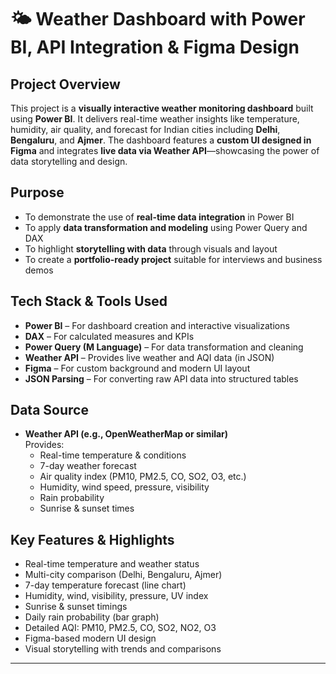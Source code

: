 # 🌤️ Weather Dashboard with Power BI, API Integration & Figma Design

## Project Overview

This project is a **visually interactive weather monitoring dashboard** built using **Power BI**. It delivers real-time weather insights like temperature, humidity, air quality, and forecast for Indian cities including **Delhi**, **Bengaluru**, and **Ajmer**. The dashboard features a **custom UI designed in Figma** and integrates **live data via Weather API**—showcasing the power of data storytelling and design.



## Purpose

- To demonstrate the use of **real-time data integration** in Power BI  
- To apply **data transformation and modeling** using Power Query and DAX  
- To highlight **storytelling with data** through visuals and layout  
- To create a **portfolio-ready project** suitable for interviews and business demos  



## Tech Stack & Tools Used

- **Power BI** – For dashboard creation and interactive visualizations  
- **DAX** – For calculated measures and KPIs  
- **Power Query (M Language)** – For data transformation and cleaning  
- **Weather API** – Provides live weather and AQI data (in JSON)  
- **Figma** – For custom background and modern UI layout  
- **JSON Parsing** – For converting raw API data into structured tables  



## Data Source

- **Weather API (e.g., OpenWeatherMap or similar)**  
  Provides:
  - Real-time temperature & conditions
  - 7-day weather forecast
  - Air quality index (PM10, PM2.5, CO, SO2, O3, etc.)
  - Humidity, wind speed, pressure, visibility
  - Rain probability
  - Sunrise & sunset times



## Key Features & Highlights

- Real-time temperature and weather status  
- Multi-city comparison (Delhi, Bengaluru, Ajmer)  
- 7-day temperature forecast (line chart)  
- Humidity, wind, visibility, pressure, UV index  
- Sunrise & sunset timings  
- Daily rain probability (bar graph)  
- Detailed AQI: PM10, PM2.5, CO, SO2, NO2, O3  
- Figma-based modern UI design  
- Visual storytelling with trends and comparisons  

---



